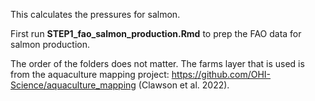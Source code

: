This calculates the pressures for salmon.

First run **STEP1_fao_salmon_production.Rmd** to prep the FAO data for salmon production.

The order of the folders does not matter. The farms layer that is used is from the aquaculture mapping project: https://github.com/OHI-Science/aquaculture_mapping (Clawson et al. 2022).


